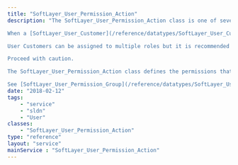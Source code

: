 ```yaml
---
title: "SoftLayer_User_Permission_Action"
description: "The SoftLayer_User_Permission_Action class is one of several classes that make up the customer permission system.  The system is a role-based system that includes defined actions which can be grouped together using a SoftLayer_User_Permission_Group.  These groups of actions are then used to define roles, and the roles are assigned to users. 

When a [SoftLayer_User_Customer](/reference/datatypes/SoftLayer_User_Customer) is created, a SoftLayer_User_Permission_Group and SoftLayer_User_Permission_Role is created specifically for the user with a group type of SYSTEM.  When the UI is used to alter the permissions of a customer user, the actions are added or removed from this group.  The api can not be used to alter the permissions in this group.  If an account wants to create their own unique permission groups and roles, the UI can not be used to manage them. 

User Customers can be assigned to multiple roles but it is recommended to either use the UI for managing account users permissions or only use the api.  Mixing the two will lead to confusing results as the UI will not show any permissions assigned to a user via a customer created role/group combination. 

Proceed with caution. 

The SoftLayer_User_Permission_Action class defines the permissions that are required in order for a SoftLayer_User_Customer to perform certain actions within IMS. 

See [SoftLayer_User_Permission_Group](/reference/datatypes/SoftLayer_User_Permission_Group) and [SoftLayer_Permission_Role](/reference/datatypes/SoftLayer_Permission_Role) for more details. "
date: "2018-02-12"
tags:
    - "service"
    - "sldn"
    - "User"
classes:
    - "SoftLayer_User_Permission_Action"
type: "reference"
layout: "service"
mainService : "SoftLayer_User_Permission_Action"
---
```

